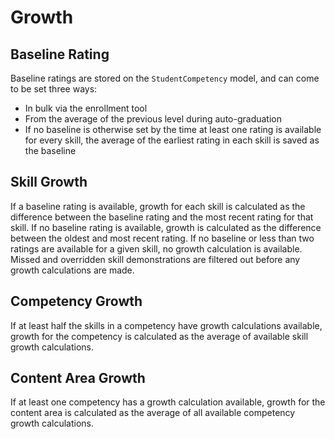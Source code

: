 # Growth

## Baseline Rating

Baseline ratings are stored on the `StudentCompetency` model, and can come to be set three ways:

* In bulk via the enrollment tool
* From the average of the previous level during auto-graduation
* If no baseline is otherwise set by the time at least one rating is available for every skill, the average of the earliest rating in each skill is saved as the baseline

## Skill Growth

If a baseline rating is available, growth for each skill is calculated as the difference between the baseline rating and the most recent rating for that skill. If no baseline rating is available, growth is calculated as the difference between the oldest and most recent rating. If no baseline or less than two ratings are available for a given skill, no growth calculation is available. Missed and overridden skill demonstrations are filtered out before any growth calculations are made.

## Competency Growth

If at least half the skills in a competency have growth calculations available, growth for the competency is calculated as the average of available skill growth calculations.

## Content Area Growth

If at least one competency has a growth calculation available, growth for the content area is calculated as the average of all available competency growth calculations.
